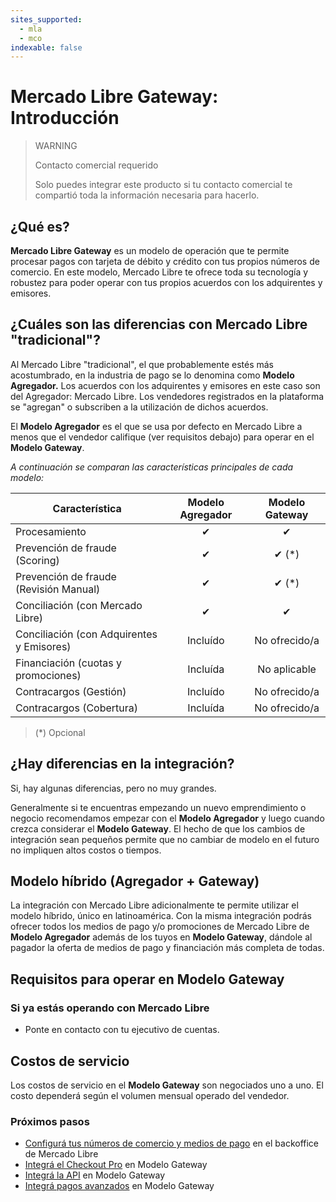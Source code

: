 ```yaml
---
sites_supported:
  - mla
  - mco
indexable: false
---
```


# Mercado Libre Gateway: Introducción

> WARNING
>
> Contacto comercial requerido
>
> Solo puedes integrar este producto si tu contacto comercial te compartió toda la información necesaria para hacerlo.

## ¿Qué es?

**Mercado Libre Gateway** es un modelo de operación que te permite procesar pagos con tarjeta de débito y crédito con tus propios números de comercio. En este modelo, Mercado Libre te ofrece toda su tecnología y robustez para poder operar con tus propios acuerdos con los adquirentes y emisores.

## ¿Cuáles son las diferencias con Mercado Libre "tradicional"?

Al Mercado Libre "tradicional", el que probablemente estés más acostumbrado, en la industria de pago se lo denomina como **Modelo Agregador.** Los acuerdos con los adquirentes y emisores en este caso son del Agregador: Mercado Libre. Los vendedores registrados en la plataforma se "agregan" o subscriben a la utilización de dichos acuerdos.

El **Modelo Agregador** es el que se usa por defecto en Mercado Libre a menos que el vendedor califique (ver requisitos debajo) para operar en el **Modelo Gateway**.

_A continuación se comparan las características principales de cada modelo:_

| Característica | Modelo Agregador | Modelo Gateway |
| --- | :---: | :---: |
| Procesamiento | ✔ | ✔ |
| Prevención de fraude (Scoring) | ✔ | ✔ (*) |
| Prevención de fraude (Revisión Manual) | ✔ | ✔ (*) |
| Conciliación (con Mercado Libre) | ✔ | ✔ |
| Conciliación (con Adquirentes y Emisores) | Incluído | No ofrecido/a |
| Financiación (cuotas y promociones) | Incluída | No aplicable |
| Contracargos (Gestión) | Incluído | No ofrecido/a |
| Contracargos (Cobertura) | Incluída | No ofrecido/a |

> (\*) Opcional

## ¿Hay diferencias en la integración?

Si, hay algunas diferencias, pero no muy grandes.

Generalmente si te encuentras empezando un nuevo emprendimiento o negocio recomendamos empezar con el **Modelo Agregador** y luego cuando crezca considerar el **Modelo Gateway**. El hecho de que los cambios de integración sean pequeños permite que no cambiar de modelo en el futuro no impliquen altos costos o tiempos.

## Modelo híbrido (Agregador + Gateway)

La integración con Mercado Libre adicionalmente te permite utilizar el modelo híbrido, único en latinoamérica. Con la misma integración podrás ofrecer todos los medios de pago y/o promociones de Mercado Libre de **Modelo Agregador** además de los tuyos en **Modelo Gateway**, dándole al pagador la oferta de medios de pago y financiación más completa de todas.

## Requisitos para operar en Modelo Gateway

### Si ya estás operando con Mercado Libre

* Ponte en contacto con tu ejecutivo de cuentas.

## Costos de servicio

Los costos de servicio en el **Modelo Gateway** son negociados uno a uno.
El costo dependerá según el volumen mensual operado del vendedor.

### Próximos pasos

* [Configurá tus números de comercio y medios de pago](https://www.mercadopago[FAKER][URL][DOMAIN]/developers/es/guides/online-payments/gateway/general-considerations/configuration) en el backoffice de Mercado Libre
* [Integrá el Checkout Pro](https://www.mercadopago[FAKER][URL][DOMAIN]/developers/es/guides/online-payments/gateway/checkout-pro/receiving-payments) en Modelo Gateway
* [Integrá la API](https://www.mercadopago[FAKER][URL][DOMAIN]/developers/es/guides/online-payments/gateway/checkout-api/receiving-payments) en Modelo Gateway
* [Integrá pagos avanzados](https://www.mercadopago[FAKER][URL][DOMAIN]/developers/es/guides/online-payments/gateway/advanced/introduction) en Modelo Gateway
